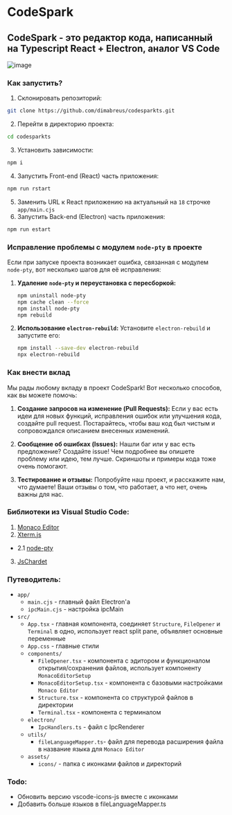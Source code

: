 # CodeSpark
## CodeSpark - это редактор кода, написанный на Typescript React + Electron, аналог VS Code

![image](https://github.com/dimabreus/codesparkts/assets/125917095/3c1d5e09-f77e-44a0-97cf-b2a16f3e6ec9)

### Как запустить?
1. Склонировать репозиторий:
```bash
git clone https://github.com/dimabreus/codesparkts.git
```
2. Перейти в директорию проекта:
```bash
cd codesparkts
```
3. Установить зависимости:
```bash
npm i
```
4. Запустить Front-end (React) часть приложения:
```bash
npm run rstart
```
5. Заменить URL к React приложению на актуальный на `18` строчке `app/main.cjs`
6. Запустить Back-end (Electron) часть приложения:
```bash
npm run estart
```



### Исправление проблемы с модулем `node-pty` в проекте

Если при запуске проекта возникает ошибка, связанная с модулем `node-pty`, вот несколько шагов для её исправления:

1. **Удаление `node-pty` и переустановка с пересборкой:**
   ```bash
   npm uninstall node-pty
   npm cache clean --force
   npm install node-pty
   npm rebuild
   ```

2. **Использование `electron-rebuild`:**
   Установите `electron-rebuild` и запустите его:
   ```bash
   npm install --save-dev electron-rebuild
   npx electron-rebuild
   ```

### Как внести вклад

Мы рады любому вкладу в проект CodeSpark! Вот несколько способов, как вы можете помочь:

1. **Создание запросов на изменение (Pull Requests):**
   Если у вас есть идеи для новых функций, исправления ошибок или улучшения кода, создайте pull request. Постарайтесь, чтобы ваш код был чистым и сопровождался описанием внесенных изменений.

2. **Сообщение об ошибках (Issues):**
   Нашли баг или у вас есть предложение? Создайте issue! Чем подробнее вы опишете проблему или идею, тем лучше. Скриншоты и примеры кода тоже очень помогают.

3. **Тестирование и отзывы:**
   Попробуйте наш проект, и расскажите нам, что думаете! Ваши отзывы о том, что работает, а что нет, очень важны для нас.

### Библиотеки из Visual Studio Code:
1. [Monaco Editor](https://www.npmjs.com/package/monaco-editor)
2. [Xterm.js](https://www.npmjs.com/package/@xterm/xterm)
- 2.1 [node-pty](https://www.npmjs.com/package/node-pty)
3. [JsChardet](https://www.npmjs.com/package/jschardet)

### Путеводитель:
- `app/`
  - `main.cjs` - главный файл Electron'a
  - `ipcMain.cjs` - настройка ipcMain
- `src/`
  - `App.tsx` - главная компонента, соединяет `Structure`, `FileOpener` и `Terminal` в одно, использует react split pane, объявляет основные переменные
  - `App.css` - главные стили
  - `components/`
    - `FileOpener.tsx` - компонента с эдитором и функционалом открытия/сохранения файлов, использует компоненту `MonacoEditorSetup`
    - `MonacoEditorSetup.tsx` - компонента с базовыми настройками `Monaco Editor`
    - `Structure.tsx` - компонента со структурой файлов в директории
    - `Terminal.tsx` - компонента с терминалом
  - `electron/`
    - `IpcHandlers.ts` - файл с IpcRenderer
  - `utils/`
    - `fileLanguageMapper.ts`- файл для перевода расширения файла в название языка для `Monaco Editor`
  - `assets/`
    - `icons/` - папка с иконками файлов и директорий

### Todo:
- Обновить версию vscode-icons-js вместе с иконками
- Добавить больше языков в fileLanguageMapper.ts
